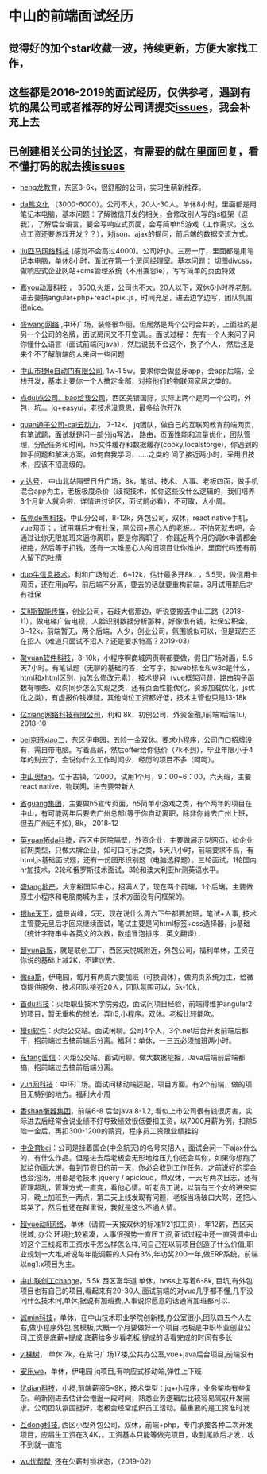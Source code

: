 # 中山的前端面试经历
## 觉得好的加个star收藏一波，持续更新，方便大家找工作，
## 这些都是2016-2019的面试经历，仅供参考，遇到有坑的黑公司或者推荐的好公司请提交[issues](https://github.com/a709691139/zhongshan-frontend-work/issues)，我会补充上去
## 已创建相关公司的[讨论区](https://github.com/a709691139/zhongshan-frontend-work/issues)，有需要的就在里面回复，看不懂打码的就去搜[issues](https://github.com/a709691139/zhongshan-frontend-work/issues)

- [neng龙教育](https://github.com/a709691139/zhongshan-frontend-work/issues/4)，东区3-6k，很舒服的公司，实习生萌新推荐。

- [da熊文化](https://github.com/a709691139/zhongshan-frontend-work/issues/5)  （3000-6000）。公司不大，20人-30人。单休8小时，里面都是用笔记本电脑，基本问题：了解微信开发的相关，会修改别人写的js框架（逗我），了解后台语言，要会写响应式页面，会写简单h5游戏（工作需求，这么点工资还要游戏开发？？），对json、ajax的提问，前后端的数据交流方式。

- [liu匹马网络科技](https://github.com/a709691139/zhongshan-frontend-work/issues/6)  (感觉不会高过4000)。公司好小。三房一厅，里面都是用笔记本电脑，单休8小时，面试在第一个房间经理室。基本问题： 切图divcss，做响应式企业网站+cms管理系统（不用兼容ie），写写简单的页面特效

- [嘉you动漫科技](https://github.com/a709691139/zhongshan-frontend-work/issues/7) ， 3500,火炬，公司也不大，20人以下，双休6小时养老制。进去要搞angular+php+react+pixi.js，时间充足，进去边学边写，团队氛围很nice。

- [盛wang网络](https://github.com/a709691139/zhongshan-frontend-work/issues/8) ,中环广场，装修很华丽，但居然是两个公司合并的，上面挂的是另一个公司的名牌，面试房间又不开空调。。面试过程： 先有一个人来问了问你懂什么语言（面试前端问java），然后说我不会这个，换了个人， 然后还是来个不了解前端的人来问一些问题

- [中山市捷le自动门有限公司](https://github.com/a709691139/zhongshan-frontend-work/issues/9), 1w-1.5w，要求你会做蓝牙app，会app后端，全栈开发，基本上要你一个人搞定全部，对接他们的物联网家居之类的。

- [点dui点公司，bao给我公司](https://github.com/a709691139/zhongshan-frontend-work/issues/10)，西区美银国际，实际上两个是同一个公司，外包，坑。。jq+easyui，老技术没意思，最多给你开7k

- [quan通子公司-cai云动力](https://github.com/a709691139/zhongshan-frontend-work/issues/11)， 7-12k， jq团队，做自己的互联网教育前端网页， 有笔试题，面试就是问一部分jq写法， 路由，页面性能和流量优化，团队管理，分配任务和时间，h5文件缓存和数据缓存(cooky,localstorge)，你遇到的棘手问题和解决方案，如何自我学习，.....之类的 问了接近两小时，采用旧技术，应该不招高级的。

- [yi达号](https://github.com/a709691139/zhongshan-frontend-work/issues/12)， 中山北站隔壁日升广场，8k，笔试、技术、人事、老板四面，做手机混合app为主，老板极度杀价（歧视技术，如你这些没什么逻辑的，我们培养3个月新人就会啦，详情进讨论区，面试前必看），不可取，大小周。

- [东莞de箐科技](https://github.com/a709691139/zhongshan-frontend-work/issues/13)，中山分公司，8-12k，外包公司，双休，react native手机，vue网页；，试用期后才有社保，黑公司+恶心人的老板。。不怕死就去吧，会通过让你无限加班来逼你离职，要是你离职了，你最近两个月的调休申请都会拒绝，然后等于扣钱，还有一大堆恶心人的旧项目让你维护，里面代码还有前人留下的吐槽

- [duo牛信息技术](https://github.com/a709691139/zhongshan-frontend-work/issues/14)，利和广场附近，6~12k，估计最多开8k.. ，5.5天，做信用卡网页，还在用jq写，前后端不分离，要去的话就要重构前端，3月试用期后才有社保

- [艾li斯智能传媒](https://github.com/a709691139/zhongshan-frontend-work/issues/15)，创业公司，石歧大信那边，听说要搬去中山二路（2018-11），做电梯广告电视，人脸识别数据分析那种，好像很有钱，社保公积金，8~12k，前端暂无，两个后端，人少，创业公司，氛围貌似可以，但是现在还在招人（难道只面试不招人？还是要求特高？2019-03）

- [聚yuan软件科技](https://github.com/a709691139/zhongshan-frontend-work/issues/16)，8-10k，小程序啊商城网页啊都要做，假日广场对面，5.5天7小时。有笔试题（无聊的基础问答，全写字，如web标准和w3c是什么，html和xhtml区别，jq怎么修改元素），技术提问（vue框架问题，路由钩子函数有哪些、双向同步怎么实现之类，还有页面性能优化，资源加载优化，js优化之类），有虚报价钱嫌疑，其他岗位工资都好低，技术主管也只是13-18k

- [亿xiang网络科技有限公司](https://github.com/a709691139/zhongshan-frontend-work/issues/17)，利和 8k，初创公司，外资金融,1前端1后端1ui, 2018-10

- [bei京班xiao二](https://github.com/a709691139/zhongshan-frontend-work/issues/18)，东区伊电园，五险一金双休。要求小程序，公司门口招牌没有，需自带电脑。写着高薪，然后offer给你低价（7k不到），毕业年限小于4年的别去了，会说你什么工作时间少，经历的项目不多（呵呵）。

- [中山奥fan](https://github.com/a709691139/zhongshan-frontend-work/issues/19)，位于古镇，12000，试用1个月，9：00~6：00，六天班，主要react native，物联网，进去要带新人

- [省guang集团](https://github.com/a709691139/zhongshan-frontend-work/issues/20)，主要做h5宣传页面，h5简单小游戏之类，有个两年的项目在中山，有可能两年后要去广州总部(等于你自动离职，除非你肯去广州上班，但去广州还不如), 8k， 2018-12

- [英yuan拓da科技](https://github.com/a709691139/zhongshan-frontend-work/issues/21)，西区中医院隔壁，外资企业，主要做展示型网页，如企业官网类型，只做大牌企业，如可口可乐之类，5天八小时，前端要求不高，有html,js基础面试题，还有一份图形识别题（电脑选择题）。三轮面试，1轮国内hr加技术，2轮和俄罗斯技术面试，3轮和澳大利亚hr测英语水平。

- [盛tang地产](https://github.com/a709691139/zhongshan-frontend-work/issues/22)，大东裕国际中心，招满人了，现在两个前端，1个后端，主要做原生小程序和电脑商城为主 ，技术方面没有问框架的。

- [银he天下](https://github.com/a709691139/zhongshan-frontend-work/issues/23)，盛景尚峰，5天，现在说什么周六下午都要加班，笔试+人事, 技术主管要元旦后才回来继续面试，笔试主要是问html标签+css选择器，js基础（统计字符串中各英文的次数，数组冒泡排序，英文翻译），

- [智yun启服](https://github.com/a709691139/zhongshan-frontend-work/issues/24)，就是联创工厂，西区天悦城附近，外包公司，福利单休，工资在你说的基础上减2K，不建议去。

- [微sa斯](https://github.com/a709691139/zhongshan-frontend-work/issues/25)，伊电园，每月有两周六要加班（可换调休），做网页系统为主，给微商提供服务，技术团队接近20人，团队氛围可以，5k-10k，

- [首du科技](https://github.com/a709691139/zhongshan-frontend-work/issues/26)：火炬职业技术学院旁边，面试问项目经验，前端得维护angular2的项目，暂无重构的想法。弄h5,小程序。双休。老板比较能吹。

- [模si软件](https://github.com/a709691139/zhongshan-frontend-work/issues/27)：火炬公交站。面试闲聊。公司4个人，3个.net后台开发前端后都干，招前端过去搞前端后分离。福利：单休，一三五必须加班两小时。

- [东fang国信](https://github.com/a709691139/zhongshan-frontend-work/issues/28)：火炬公交站。面试闲聊。做大数据挖掘，Java后端前后端都搞，招前端过去搞前后端分离。

- [yun网科技](https://github.com/a709691139/zhongshan-frontend-work/issues/29)：中环广场。面试问移动端适配，项目方面。有2个前端，做的项目无特别的地方。福利大小周

- [香shan衡器集团](https://github.com/a709691139/zhongshan-frontend-work/issues/30)，前端6-8  后台java 8-1.2, 看似上市公司很有钱很厉害，实际进去后经常会说业绩不好导致绩效很低要扣工资，以7000月薪为例，扣除5险一金后，再扣300-1200的薪资，程序员工资跟业绩挂钩

- [中企育bei](https://github.com/a709691139/zhongshan-frontend-work/issues/31)：公司是挂着国企(中企航天)的名号来招人，面试会问一下ajax什么的，有什么作品。但是进去后老板会无形地给压力你还会骂你，如果你想跑了就给你画大饼。每到节假日的前一天，你必会收到工作任务。之前说好的奖金也会泡汤，用都是老技术 jquery / apicloud，单双休，一天写两次日志，还有管理超乱，管理方式一直变，看他心情。听老员工说，以前有三个女的进来实习，晚上加班到一两点，第二天上线发现有问题，老板当场破口大骂，还把人骂哭了，然后他还在群里说，我就是这么不通人情。
- [超yue动li网络](https://github.com/a709691139/zhongshan-frontend-work/issues/32)，单休（请假一天按双休的标准1/21扣工资），年12薪，西区天悦城, 办公 环境比较紧凑，人事很强势一直压工资,面试过程中还一直强调中山的这个三线城市工资水平怎么样怎么样,问自己在以前项目创造了什么价值,职业规划一大堆,听说每年能调薪的人只有3%,年功奖200一年,做ERP系统，前端以ng1.x项目为主。

- [中山联创工change](https://github.com/a709691139/zhongshan-frontend-work/issues/33)，5.5k 西区富华道 单休，boss上写着6-8k, 巨坑,有外包项目也有自己的项目,看起来有20-30人,面试前端的对vue几乎都不懂,几乎没问什么技术问,单休,据说有加班费,人事说你愿意的话通宵加班都可以.

- [诚min科技](https://github.com/a709691139/zhongshan-frontend-work/issues/34)，单休，在中山技术职业学院创新楼,办公室很小,团队四五个人左右,做小程序外包,套模板,大概一个月要做好一个项目,老板是中职毕业创业公司,工资是底薪+提成 底薪给多少看老板,提成的话看完成的时间有多长

- [yi棵树](https://github.com/a709691139/zhongshan-frontend-work/issues/35)， 单休 7k，在紫马广场17楼,公共办公室,vue+java后台项目,前端没有

- [安乐wo](https://github.com/a709691139/zhongshan-frontend-work/issues/36)，单休，伊电园 jq项目,有响应式移动端,弹性上下班

- [优dian科技](https://github.com/a709691139/zhongshan-frontend-work/issues/37)，小榄,前端薪资5~9K，技术类型：jq+小程序，业务架构有些复杂。萌新刚进去估计会懵逼一段时间，熟悉业务逻辑后比较容易驾驭开发需求。公司团队氛围挺好，老板会经常组织员工活动。最重要的是工资准时发

- [互dong科技](https://github.com/a709691139/zhongshan-frontend-work/issues/38), 西区小型外包公司，双休，前端+php，专门承接各种二次开发项目，应届生工资在3,4K，。工资基本只能等做完项目，收到尾款后才发，收不到就一直拖

- [wu忧帮帮](https://github.com/a709691139/zhongshan-frontend-work/issues/39), 还在欠薪封锁状态，（2019-02）

